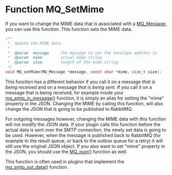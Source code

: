 # Function MQ_SetMime

If you want to change the MIME data that is associated with a [MQ_Message](mq_message), you can use this function. This function sets the MIME data.

````c
/**
 *  Update the MIME data
 *
 *  @param  message     the message to set the envelope address in
 *  @param  mime        actual mime string
 *  @param  size        length of the mime string
 */
void MQ_setMime(MQ_Message *message, const char *mime, size_t size);
````

This function has a different behavior if you call it on a message _that is being received_ and on a message _that is being sent_. If you call it on a message that is being received, for example inside your [mq_smtp_in_message()](mq_smtp_in_message) function, it is simply an alias for setting the "mime" property in the JSON. Changing the MIME by calling this function, will also change the JSON that is going to be published to RabbitMQ.

For outgoing messages however, changing the MIME data with this function will not modify the JSON data. If your plugin calls this function before the actual data is sent over the SMTP connection, the newly set data is going to be used. However, when the message is published back to RabbitMQ (for example to the result queue, or back to the outbox queue for a retry) it will still use the original JSON object. If you also want to set "mime" property in the JSON, you should use the [MQ_json()](mq_json) function as well.

This function is often used in plugins that implement the [mq_smtp_out_data()](mq_smtp_out_data) function.
